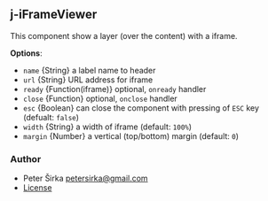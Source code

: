 ## j-iFrameViewer

This component show a layer (over the content) with a iframe.

__Options__:

- `name` {String} a label name to header
- `url` {String} URL address for iframe
- `ready` {Function(iframe)} optional, `onready` handler
- `close` {Function} optional, `onclose` handler
- `esc` {Boolean} can close the component with pressing of `ESC` key (defualt: `false`)
- `width` {String} a width of iframe (default: `100%`)
- `margin` {Number} a vertical (top/bottom) margin (default: `0`)

### Author

- Peter Širka <petersirka@gmail.com>
- [License](https://www.totaljs.com/license/)